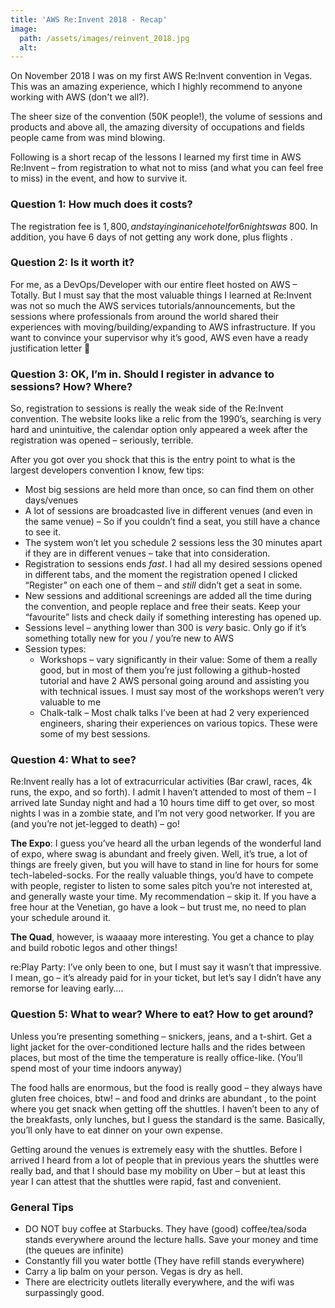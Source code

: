 ```yaml
---
title: 'AWS Re:Invent 2018 - Recap'
image:
  path: /assets/images/reinvent_2018.jpg
  alt: 
---
```


On November 2018 I was on my first AWS Re:Invent convention in Vegas. This was an amazing experience, which I highly recommend to anyone working with AWS (don't we all?). 

The sheer size of the convention (50K people!), the volume of sessions and products and above all, the amazing diversity of occupations and fields people came from was mind blowing.

Following is a short recap of the lessons I learned my first time in AWS Re:Invent – from registration to what not to miss (and what you can feel free to miss) in the event, and how to survive it.

### Question 1: How much does it costs?
The registration fee is $1,800, and staying in a nice hotel for 6 nights was ~$800. In addition, you have 6 days of not getting any work done, plus flights .

### Question 2: Is it worth it?
For me, as a DevOps/Developer with our entire fleet hosted on AWS – Totally. But I must say that the most valuable things I learned at Re:Invent was not so much the AWS services tutorials/announcements, but the sessions where professionals from around the world shared their experiences with moving/building/expanding to AWS infrastructure. If you want to convince your supervisor why it’s good, AWS even have a ready justification letter  🙂

### Question 3: OK, I’m in. Should I register in advance to sessions? How? Where?
So, registration to sessions is really the weak side of the Re:Invent convention. The website looks like a relic from the 1990’s, searching is very hard and unintuitive, the calendar option only appeared a week after the registration was opened – seriously, terrible.

After you got over you shock that this is the entry point to what is the largest developers convention I know, few tips:

* Most big sessions are held more than once, so can find them on other days/venues
* A lot of sessions are broadcasted live in different venues (and even in the same venue) – So if you couldn’t find a seat, you still have a chance to see it.
* The system won’t let you schedule 2 sessions less the 30 minutes apart if they are in different venues – take that into consideration.
* Registration to sessions ends *fast*. I had all my desired sessions opened in different tabs, and the moment the registration opened I clicked “Register” on each one of them – and *still* didn’t get a seat in some.
* New sessions and additional screenings are added all the time during the convention, and people replace and free their seats. Keep your “favourite” lists and check daily if something interesting has opened up.
* Sessions level – anything lower than 300 is *very* basic. Only go if it’s something totally new for you / you’re new to AWS
* Session types:
    * Workshops – vary significantly in their value: Some of them a really good, but in most of them you’re just following a github-hosted tutorial and have 2 AWS personal going around and assisting you with technical issues. I must say most of the workshops weren’t very valuable to me
    * Chalk-talk – Most chalk talks I’ve been at had 2 very experienced engineers, sharing their experiences on various topics. These were some of my best sessions.

### Question 4: What to see?
Re:Invent really has a lot of extracurricular activities (Bar crawl, races, 4k runs, the expo, and so forth). I admit I haven’t attended to most of them – I arrived late Sunday night and had a 10 hours time diff to get over, so most nights I was in a zombie state, and I’m not very good networker. If you are (and you’re not jet-legged to death) – go!

**The Expo**: I guess you’ve heard all the urban legends of the wonderful land of expo, where swag is abundant and freely given. Well, it’s true, a lot of things are freely given, but you will have to stand in line for hours for some tech-labeled-socks. For the really valuable things, you’d have to compete with people, register to listen to some sales pitch you’re not interested at, and generally waste your time. My recommendation – skip it. If you have a free hour at the Venetian, go have a look – but trust me, no need to plan your schedule around it.

**The Quad**, however, is waaaay more interesting. You get a chance to play and build robotic legos and other things!

re:Play Party: I’ve only been to one, but I must say it wasn’t that impressive. I mean, go – it’s already paid for in your ticket, but let’s say I didn’t have any remorse for leaving early….

### Question 5: What to wear? Where to eat? How to get around?
Unless you’re presenting something – snickers, jeans, and a t-shirt. Get a light jacket for the over-conditioned lecture halls and the rides between places, but most of the time the temperature is really office-like. (You’ll spend most of your time indoors anyway)

The food halls are enormous, but the food is really good – they always have gluten free choices, btw! – and food and drinks are abundant , to the point where you get snack when getting off the shuttles. I haven’t been to any of the breakfasts, only lunches, but I guess the standard is the same. Basically, you’ll only have to eat dinner on your own expense.

Getting around the venues is extremely easy with the shuttles. Before I arrived I heard from a lot of people that in previous years the shuttles were really bad, and that I should base my mobility on Uber – but at least this year I can attest that the shuttles were rapid, fast and convenient.

### General Tips
* DO NOT buy coffee at Starbucks. They have (good) coffee/tea/soda stands everywhere around the lecture halls. Save your money and time (the queues are infinite)
* Constantly fill you water bottle (They have refill stands everywhere)
* Carry a lip balm on your person. Vegas is dry as hell.
* There are electricity outlets literally everywhere, and the wifi was surpassingly good.